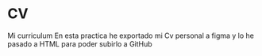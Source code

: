 # CV
Mi curriculum
En esta practica he exportado mi Cv personal a figma y lo he pasado a HTML para poder subirlo a GitHub
